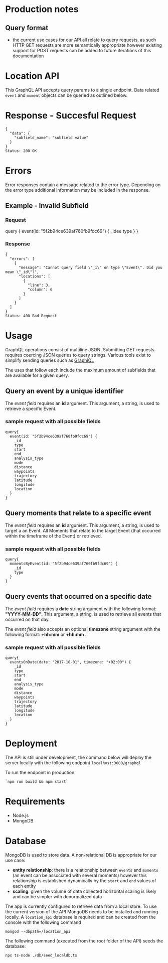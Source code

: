 # Production notes
## Query format
- the current use cases for our API all relate to query requests, as such HTTP GET requests are more semantically appropriate however existing support for POST requests can be added to future iterations of this documentation

# Location API

This GraphQL API accepts query params to a single endpoint. Data related `event` and `moment` objects can be queried as outlined below.

# Response - Succesful Request
```
{
  "data": {
    "subfield_name": "subfield value"
  }
}
Status: 200 OK
```

# Errors

Error responses contain a message related to the error type. Depending on the error type additional information may be included in the response.

## Example - Invalid Subfield
### Request
query {
  event(id: "5f2b94ce639af760fb9fdc69") {
     _idee
    type
  }
}

### Response
```
{
  "errors": [
    {
      "message": "Cannot query field \"_i\" on type \"Event\". Did you mean \"_id\"?",
      "locations": [
        {
          "line": 3,
          "column": 6
        }
      ]
    }
  ]
}
Status: 400 Bad Request
```

# Usage
GraphQL operations consist of multiline JSON. Submitting GET requests requires coercing JSON queries to query strings. Various tools exist to simplify sending queries such as [GraphiQL](https://www.apollographql.com/blog/4-simple-ways-to-call-a-graphql-api-a6807bcdb355/)

The uses that follow each include the maximum amount of subfields that are available for a given query. 

## Query an ​event​ by a unique identifier
The *event field* requires an **id** argument. This argument, a string, is used to retrieve a specific Event. 

### sample request with all possible fields
```console
query{
  event(id: "5f2b94ce639af760fb9fdc69") { 
    _id
    type
    start
    end
    analysis_type
    mode
    distance
    waypoints
    trajectory
    latitude
    longitude
    location
  }
}
```

## Query ​moments that relate to a specific event
The *event field* requires an **id** argument. This argument, a string, is used to target a an Event. All Moments that relate to the target Event (that occurred within the timeframe of the Event) or retrieved. 

### sample request with all possible fields
```console
query{
  momentsByEvent(id: "5f2b94ce639af760fb9fdc69") { 
    _id
    type
  }
}
```

## Query ​events​ that occurred on a specific date
The *event field* requires a **date** string argument with the following format: **"YYYY-MM-DD"**. This argument, a string, is used to retrieve all events that occurred on that day. 

The *event field* also accepts an optional **timezone** string argument with the following format: **+hh:mm** or **+hh:mm** . 

### sample request with all possible fields
```console
query{
  eventsOnDate(date: "2017-10-01", timezone: "+02:00") { 
    _id
    type
    start
    end
    analysis_type
    mode
    distance
    waypoints
    trajectory
    latitude
    longitude
    location
  }
}
```

# Deployment

The API is still under development, the command below will deploy the server locally with the following endpoint
`localhost:3000/graphql`

To run the endpoint in production:
```console
`npm run build && npm start`
```

# Requirements
- Node.js
- MongoDB

# Database
MongoDB is used to store data. A non-relational DB is appropriate for our use case:
- **entity relationship**: there is a relationship between `events` and `moments` (an event can be associated with several moments) however this relationship is established dynamically by the `start` and `end` values of each entity
- **scaling**: given the volume of data collected horizontal scaling is likely and can be simpler with denormalized data 

The app is currently configured to retrieve data from a local store. To use the current version of the API MongoDB needs to be installed and running locally. A `location_api` database is required and can be created from the console with the following command
```console
mongod --dbpath=/location_api
```
The following command (executed from the root folder of the API) seeds the database: 
```console
npx ts-node ./db/seed_localdb.ts
```



